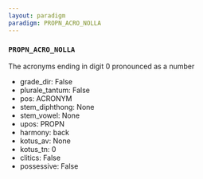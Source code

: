 ```yaml
---
layout: paradigm
paradigm: PROPN_ACRO_NOLLA
---
```

### ` PROPN_ACRO_NOLLA `

The acronyms ending in digit 0 pronounced as a number
* grade_dir: False
* plurale_tantum: False
* pos: ACRONYM
* stem_diphthong: None
* stem_vowel: None
* upos: PROPN
* harmony: back
* kotus_av: None
* kotus_tn: 0
* clitics: False
* possessive: False
